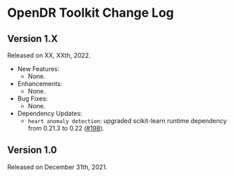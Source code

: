 # OpenDR Toolkit Change Log

## Version 1.X
Released on XX, XXth, 2022.

  - New Features:
    - None.
  - Enhancements:
    - None.
  - Bug Fixes:
    - None.
  - Dependency Updates:
    - `heart anomaly detection`: upgraded scikit-learn runtime dependency from 0.21.3 to 0.22 ([#198](https://github.com/opendr-eu/opendr/pull/198)).

## Version 1.0
Released on December 31th, 2021.